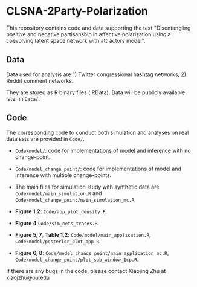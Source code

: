 # CLSNA-2Party-Polarization
This repository contains code and data supporting the text "Disentangling positive and negative partisanship in affective polarization using a coevolving latent space network with attractors model".

## Data

Data used for analysis are 1) Twitter congressional hashtag networks; 2) Reddit comment networks. 

They are stored as R binary files (.RData). Data will be publicly available later in `Data/`. 

## Code
The corresponding code to conduct both simulation and analyses on real data sets are provided in `Code/`.

* `Code/model/`: code for implementations of model and inference with no change-point.

* `Code/model_change_point/`: code for implementations of model and inference with multiple change-points.
* The main files for simulation study with synthetic data are `Code/model/main_simulation.R` and `Code/model_change_point/main_simulation_mc.R`.

* **Figure 1,2**: `Code/app_plot_density.R`.
* **Figure 4**:`Code/sim_nets_traces.R`.
* **Figure 5, 7**, **Table 1,2**: `Code/model/main_application.R`, `Code/model/posterior_plot_app.R`.
* **Figure 6, 8**: `Code/model_change_point/main_application_mc.R`, `Code/model_change_point/plot_sub_window_1cp.R`.

If there are any bugs in the code, please contact Xiaojing Zhu at xiaojzhu@bu.edu
